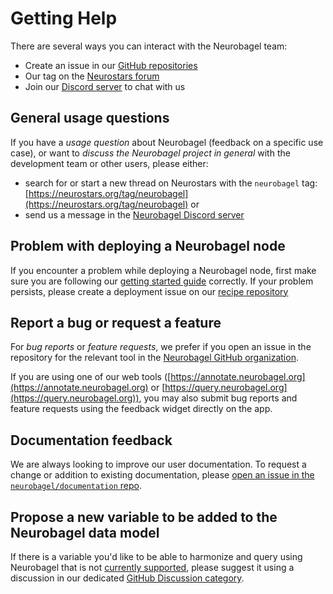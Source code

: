 # Getting Help

There are several ways you can interact with the Neurobagel team:

- Create an issue in our [GitHub repositories](https://github.com/neurobagel)
- Our tag on the [Neurostars forum](https://neurostars.org/tag/neurobagel)
- Join our [Discord server](https://discord.gg/BEXXgt3hXk) to chat with us

## General usage questions

If you have a _usage question_ about Neurobagel (feedback on a specific use case),
or want to _discuss the Neurobagel project in general_ with the development team or other users,
please either:

- search for or start a new thread on Neurostars with the `neurobagel` tag: [https://neurostars.org/tag/neurobagel](https://neurostars.org/tag/neurobagel) or
- send us a message in the [Neurobagel Discord server](https://discord.gg/BEXXgt3hXk)

## Problem with deploying a Neurobagel node

If you encounter a problem while deploying a Neurobagel node,
first make sure you are following our [getting started guide](user_guide/getting_started.md) correctly.
If your problem persists, please create a deployment issue on our [recipe repository](https://github.com/neurobagel/recipes/issues/new?template=deployment_issue.yml)

## Report a bug or request a feature

For _bug reports_ or _feature requests_, we prefer if you open an issue in the repository for the relevant tool in the [Neurobagel GitHub organization](https://github.com/neurobagel).

If you are using one of our web tools ([https://annotate.neurobagel.org](https://annotate.neurobagel.org) or [https://query.neurobagel.org](https://query.neurobagel.org)),
you may also submit bug reports and feature requests using the feedback widget directly on the app.

## Documentation feedback

We are always looking to improve our user documentation.
To request a change or addition to existing documentation, please [open an issue in the `neurobagel/documentation` repo](https://github.com/neurobagel/documentation/issues).

## Propose a new variable to be added to the Neurobagel data model

If there is a variable you'd like to be able to harmonize and query using Neurobagel that is not [currently supported](data_models/variables.md),
please suggest it using a discussion in our dedicated [GitHub Discussion category](https://github.com/orgs/neurobagel/discussions/categories/subject-data-model-requests).
